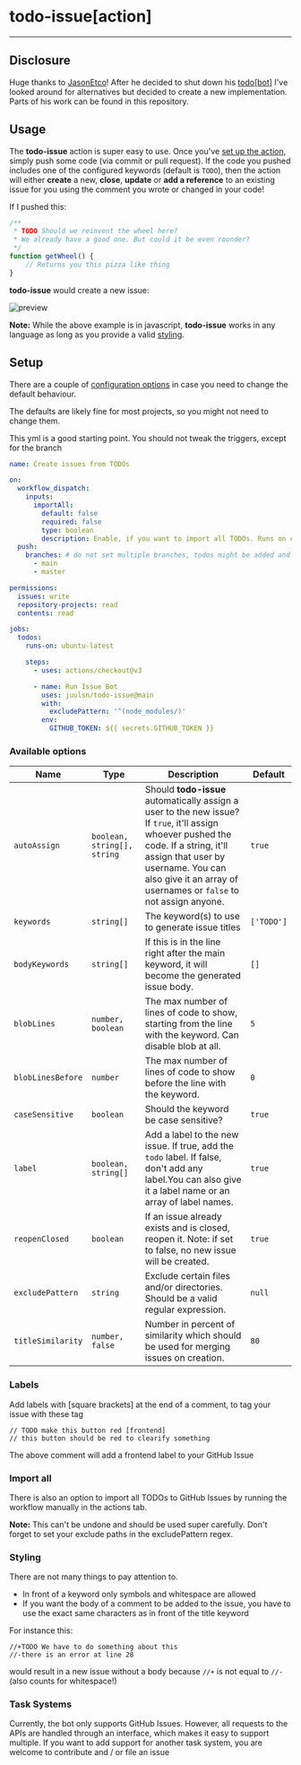 # todo-issue[action]

---

## Disclosure

Huge thanks to [JasonEtco](https://github.com/JasonEtco)! After he decided to shut down
his [todo[bot]](https://todo.jasonet.co/) I've looked around for alternatives but decided to create a new
implementation. Parts of his work can be found in this repository.

## Usage

The **todo-issue** action is super easy to use. Once you've [set up the action](#setup), simply push some code (via
commit or pull request). If the code you pushed includes one of the configured keywords (default is `TODO`), then the
action will either
**create** a new, **close**, **update** or **add a reference** to an existing issue for you using the comment you wrote
or changed in your code!

If I pushed this:

```js
/**
 * TODO Should we reinvent the wheel here?
 * We already have a good one. But could it be even rounder?
 */
function getWheel() {
    // Returns you this pizza like thing
}
```

**todo-issue** would create a new issue:

![preview](https://user-images.githubusercontent.com/25909319/174055277-02e2d60b-df35-42fe-b9c0-ee6ad399dfb2.png)

**Note:** While the above example is in javascript, **todo-issue** works in any language as long as you provide a
valid [styling](#Styling).

## Setup

There are a couple of [configuration options](#available-options) in case you need to change the default behaviour.

The defaults are likely fine for most projects, so you might not need to change them.

This yml is a good starting point. You should not tweak the triggers, except for the branch

```yml
name: Create issues from TODOs

on:
  workflow_dispatch:
    inputs:
      importAll:
        default: false
        required: false
        type: boolean
        description: Enable, if you want to import all TODOs. Runs on checked out branch! Only use if you're sure what you are doing.
  push:
    branches: # do not set multiple branches, todos might be added and then get referenced by themselves in case of a merge
      - main
      - master

permissions:
  issues: write
  repository-projects: read
  contents: read

jobs:
  todos:
    runs-on: ubuntu-latest

    steps:
      - uses: actions/checkout@v3

      - name: Run Issue Bot
        uses: juulsn/todo-issue@main
        with:
          excludePattern: '^(node_modules/)'
        env:
          GITHUB_TOKEN: ${{ secrets.GITHUB_TOKEN }}
```

### Available options

| Name              | Type                        | Description                                                                                                                                                                                                                                       | Default    |
|-------------------|-----------------------------|---------------------------------------------------------------------------------------------------------------------------------------------------------------------------------------------------------------------------------------------------|------------|
| `autoAssign`      | `boolean, string[], string` | Should **todo-issue** automatically assign a user to the new issue? If `true`, it'll assign whoever pushed the code. If a string, it'll assign that user by username. You can also give it an array of usernames or `false` to not assign anyone. | `true`     |
| `keywords`        | `string[]`                  | The keyword(s) to use to generate issue titles                                                                                                                                                                                                    | `['TODO']` |
| `bodyKeywords`    | `string[]`                  | If this is in the line right after the main keyword, it will become the generated issue body.                                                                                                                                                     | `[]`       |
| `blobLines`       | `number, boolean`           | The max number of lines of code to show, starting from the line with the keyword. Can disable blob at all.                                                                                                                                        | `5`        |
| `blobLinesBefore` | `number`                    | The max number of lines of code to show before the line with the keyword.                                                                                                                                                                         | `0`        |
| `caseSensitive`   | `boolean`                   | Should the keyword be case sensitive?                                                                                                                                                                                                             | `true`     |
| `label`           | `boolean, string[]`         | Add a label to the new issue. If true, add the `todo` label. If false, don't add any label.You can also give it a label name or an array of label names.                                                                                          | `true`     |
| `reopenClosed`    | `boolean`                   | If an issue already exists and is closed, reopen it. Note: if set to false, no new issue will be created.                                                                                                                                         | `true`     |
| `excludePattern`  | `string`                    | Exclude certain files and/or directories. Should be a valid regular expression.                                                                                                                                                                   | `null`     |
| `titleSimilarity` | `number, false`             | Number in percent of similarity which should be used for merging issues on creation.                                                                                                                                                              | `80`       |

### Labels

Add labels with \[square brackets\] at the end of a comment, to tag your issue with these tag

```
// TODO make this button red [frontend]
// this button should be red to clearify something
```

The above comment will add a frontend label to your GitHub Issue

### Import all

There is also an option to import all TODOs to GitHub Issues by running the workflow manually in the actions tab.

**Note:** This can't be undone and should be used super carefully. Don't forget to set your exclude paths in the
excludePattern regex.

### Styling

There are not many things to pay attention to.

- In front of a keyword only symbols and whitespace are allowed
- If you want the body of a comment to be added to the issue, you have to use the exact same characters as in front of
  the title keyword

For instance this:

```
//+TODO We have to do something about this
//-there is an error at line 28
```

would result in a new issue without a body because `//+` is not equal to `//-` (also counts for whitespace!)

### Task Systems

Currently, the bot only supports GitHub Issues. However, all requests to the APIs are handled through an interface, 
which makes it easy to support multiple.
If you want to add support for another task system, you are welcome to contribute and / or file an issue
